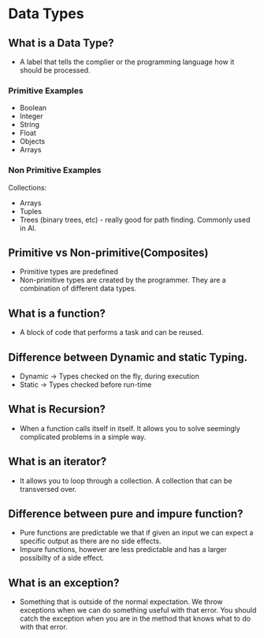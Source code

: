 # Data Types

## What is a Data Type?

- A label that tells the complier or the programming language how it should be processed.

### Primitive Examples

- Boolean
- Integer
- String
- Float
- Objects
- Arrays

### Non Primitive Examples
Collections:
- Arrays
- Tuples
- Trees (binary trees, etc) - really good for path finding. Commonly used in AI.


## Primitive vs Non-primitive(Composites)

- Primitive types are predefined
- Non-primitive types are created by the programmer. They are a combination of different data types.

## What is a function?

- A block of code that performs a task and can be reused.

## Difference between Dynamic and static Typing.

- Dynamic ->  Types checked on the fly, during execution
- Static -> Types checked before run-time

## What is Recursion? 

- When a function calls itself in itself. It allows you to solve seemingly complicated problems in a simple way.

## What is an iterator?

- It allows you to loop through a collection. A collection that can be transversed over.

## Difference between pure and impure function?

- Pure functions are predictable we that if given an input we can expect a specific output as there are no side effects.
- Impure functions, however are less predictable and has a larger possibilty of a side effect.

## What is an exception?

- Something that is outside of the normal expectation. We throw exceptions when we can do something useful with that error. You should catch the exception when you are in the method that knows what to do with that error.